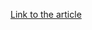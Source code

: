 [Link to the article](https://blog.threatexpert.com/2008/11/agentbtz-threat-that-hit-pentagon.html)
